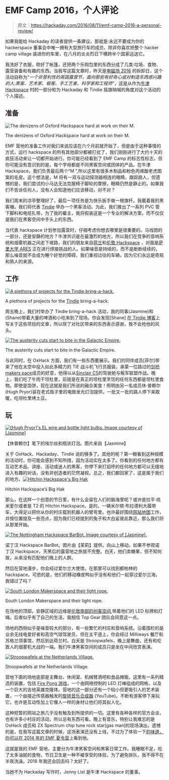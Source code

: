 # EMF Camp 2016，个人评论

> 原文：<https://hackaday.com/2016/08/11/emf-camp-2016-a-personal-review/>

如果我能给 Hackaday 的读者提供一条建议，那就是:永远不要成为你的 hackerspace 董事会中唯一拥有大型旅行车的成员，除非你喜欢把整个 hacker camp village 装进你的车里，在八月的炎炎烈日下横跨半个国家运送它。

我洗好了衣服，晾好了帐篷，还把两个乐购包里的东西分成了几类:垃圾、食物、露营装备和有趣的东西。当我写这篇文章时，昨天是[电磁场 2016](https://www.emfcamp.org/) 的拆卸日，这个活动自称为“*一个非营利性的英国露营节，面向那些有好奇心或对制造东西感兴趣的人:黑客、艺术家、极客、手工艺者、科学家和工程师”*，这是从作为[牛津 Hackspace](https://oxhack.org/) 村的一部分和为 Hackaday 和 Tindie 摇旗呐喊的角度对这个活动的个人描述。

## 准备

![The denizens of Oxford Hackspace hard at work on their M.](img/212b9631e9b5add71628cf6194558520.png)

The denizens of Oxford Hackspace hard at work on their M.

EMF 营地的准备工作对我们来说应该在六个月前就开始了，但是由于这种事情的方式，运行 hackspace 的所有其他部分都被打扰了，我们刚刚进行了大约十天的疯狂活动来让一切都开始进行。你可能已经看到了 EMF Camp 的标志性标志，但你可能没有意识到的是，每个字母都是不同黑客空间或团体的产品。在牛津 Hackspace，我们负责最后两个“M ”,所以这里有很多木制品和粉色丙烯酸老虎图案的毛皮。这个想法是，M 将有一双与运动探测器相连的眼睛，跟踪路人，但遗憾的是，我们尝试的小马达无法克服椅子脚轮的摩擦，眼睛仍然是静止的。如果我们不告诉任何人，没有人会知道他们应该移动，对不对？

我们周末的凉亭整理好了，最后一项任务是为快乐扳手做一根旗杆。我戴着我的黑客帽，我们将代表 [Tindie](https://www.tindie.com/) 举办一个黑客活动。为此，我们推出了一系列 PVC 管下脚料和电缆扎带，为了我的雇主，我将假装这是一个专业的解决方案，而不仅仅是我们在黑客空间中手头上的东西。

当代表 hackspace 计划参加露营时，仔细考虑你想去哪里是很重要的。马戏团的一部分，还是安静的地方？牛津共识是在最激烈的地方，所以我们在竞争的音响系统和烟雾机器之间走下坡路，我们的朋友来自[荷兰](https://wiki.emfcamp.org/wiki/Village:Camp_Holland)和[伦敦 Hackspace](https://london.hackspace.org.uk/) ，对面是[萨里大学 ARES](https://www.ussu.co.uk/ClubsSocieties/societies/ears/Pages/home.aspx) 正在进行焊接挑战的人。如果噪音是持续的，而不是断断续续的，那么噪音就不会成为睡个好觉的障碍，我们重视过往的车辆，因为它们永远是奇观和熟人的来源。

## 工作

[![A plethora of projects for the Tindie bring-a-hack.](img/a09ffa5f81216e37f608843ad043c860.png)](https://hackaday.com/wp-content/uploads/2016/08/emf-tindie-bring-a-hack.jpg)

A plethora of projects for the [Tindie](https://www.tindie.com/) bring-a-hack.

周五晚上，我们村举办了 Tindie bring-a-hack 活动，我的同事(Jasmine)和(Shane)带着大量的啤酒和小吃来到了现场。你会发现[Shane] [在 Tindie 博客](http://blog.tindie.com)上写关于这些项目的文章，所以除了对社区带来的东西表示感谢，我不会抢他的风头。

[![The austerity cuts start to bite in the Galactic Empire.](img/03010ebee384fd4999af3ec5abcba336.png)](https://hackaday.com/wp-content/uploads/2016/08/emf-tie-fighter-c5.jpg)

The austerity cuts start to bite in the Galactic Empire.

与此同时，在 OxHack 方面，我们有一些东西要展示。我们的同伴成员[菲尔]带来了他在太空中投入如此多精力的 TIE 战斗机飞行员服装，承蒙一位路过的[剑桥 makers pace](http://makespace.org/)成员的好意，他得以从[Sinclair C5](https://en.wikipedia.org/wiki/Sinclair_C5)的驾驶舱与叛军联盟作战。晚上，我们吃了牛肉干坦杜里，前提是在真正的坦杜里烹饪的任何东西都是坦杜里食物。即使是馅饼，现在这就是我们所说的融合美食！照明由另一名成员休·普赖尔(Hugh Pryor)装在老式瓶子里的电致发光灯泡提供，一批又一批的路人停下来取暖，吃坦杜里烤土豆。

## 玩

[![[Hugh Pryor]'s EL wire and bottle light bulbs. Image courtesy of [Jasmine]](img/cffeb500e66d15656fd296d08008f881.png)](https://hackaday.com/wp-content/uploads/2016/08/emf-roundup-hugh-pryor-bulbs.jpg) 

【休普赖尔】笔下的埃尔丝和瓶状灯泡。图片来自【Jasmine】

关于 OxHack、Hackaday、Tindie 说的够多了。其他的呢？第一眼看到这种规模的活动时，你可能会感到不知所措，因为活动实在太多了。你看到的任何地方都有互动艺术品、讲座、活动或迷人的黑客，你停下来打招呼的任何地方都可以无缝地进入有趣的对话，没有非创造者的茫然凝视。总之，我们都回家了，这是属于我们的地方。[![Hitchin Hackspace's Big Hak](img/87400ec05196748a2a80a0e8a8cc451f.png)](https://hackaday.com/wp-content/uploads/2016/08/emf-big-hak.jpg)

Hitchin Hackspace’s Big Hak

那么，在这样一个创意的节日里，有什么会留在人们的脑海里呢？或许是拉平·琉米爱尔或者是 T2 的 Hitchin Hackspace。是的，一辆米尔顿·布拉德利大履带车，大得足以把你从你的村庄载到机器人的臂弯里。也许最好围绕[网站地图](https://map.emfcamp.org/)工作，并按位置提及一些亮点，因为我们已经提到的兔子和大白鲨彼此靠近，那么我们将从那里开始。

[![The Nottingham Hackspace BarBot. Image courtesy of [Jasmine].](img/ef4b5f127b6907a43d49353632a3c854.png)](https://hackaday.com/wp-content/uploads/2016/08/emf-nottinghack-bar-bot.jpg) 

诺丁汉 Hackspace BarBot。图片由【茉莉】提供。向山上移动，如果不参观诺丁汉 Hackspace，天黑后的露营地之旅就不完整。白天，他们卖糖果，但不知何故，从来没有匹配他们晚上的人群。

然后在营地漫步，你会经过爱尔兰大使馆，在那里可以找到都柏林的 hackspace。可悲的是，他们的移动橡皮鸭似乎没有和他们一起穿过爱尔兰海，我错过了吗？

[![South London Makerspace and their light rope.](img/9c0b473303dda0a61fa2ddcb80fe55e3.png)](https://hackaday.com/wp-content/uploads/2016/08/emf-south-london-makerspace.jpg)

South London Makerspace and their light rope.

在场地的顶部，安静区域的边缘是[伦敦南部的创客空间](http://southlondonmakerspace.org/),带着他们的 LED 标牌和灯绳。后者似乎有了自己的生活，我相信 Top Gear 团队会同意这一点。

场地的西侧似乎是噪音较大的部分，有一些繁忙的村庄和音响系统。沿着围栏的是业余无线电爱好者和高空气球驾驶员，但在主干道上，你会经过 Milliways 餐厅和苏格兰领事馆，然后到达荷兰村。白天是 Stroopwafels，晚上是舞曲，还有和伦敦人的烟雾机大战的一端。我们牛津黑客空间的成员只是坐在中间欣赏表演。

[![Stroopwafels at the Netherlands Village.](img/b2fa919e86d33645f3dbd3606cba3988.png)](https://hackaday.com/wp-content/uploads/2016/08/emf-stroopwafels.jpg)

Stroopwafels at the Netherlands Village.

营地下面的场地底部是主舞台、休闲室、机械臂酒吧和食品摊贩。这里有一系列精选的装置，包括 [Fire Pong 游戏](http://wp.me/pk3lN-UIn)，一个由网络控制的 LED 灯棒组成的网格，以及一个巨大的吉他英雄克隆体。营地的这一部分还有一个较小但更吸引人的艺术装置，一个由接近传感器触发的[旋转音乐合成器](https://www.youtube.com/watch?v=zrD6dpDZits) (YouTube)。不断有游客停下来玩它，也许是互动性加上它像人一样的身材让他们将其拟人化。

这种短暂的网站之旅几乎没有触及到所提供的一切。这里有各种各样的官方会谈，也有许多小村庄的活动，所以总有东西可看。晚上有音乐，特别让我难忘的是 OxHack 成员和 ZX Spectrum chip tune rock star[gas man]的现场演出。遗憾的是，在我写这篇文章的时候，这场表演还没有上线，不过为了体验一下[的味道，你可以在 2014 年的 EMF 夏令营](https://www.youtube.com/watch?v=-vZ_M83dB7E)上看到他。

这就是我的 EMF 营地，主要分为牛津黑客空间和黑客日常工作。我睡眠不足，吃了太多油腻的食物，节日卫生是一种不被享受的体验，为了避免排队，我不得不在半夜洗澡。2018 年我还会回去吗？太好了。

当她不为 Hackaday 写作时，Jenny List 是牛津 Hackspace 的董事。